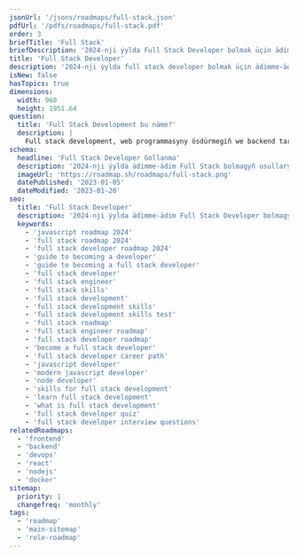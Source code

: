 ```yaml
---
jsonUrl: '/jsons/roadmaps/full-stack.json'
pdfUrl: '/pdfs/roadmaps/full-stack.pdf'
order: 3
briefTitle: 'Full Stack'
briefDescription: '2024-nji ýylda Full Stack Developer bolmak üçin ädimme-ädim gollanma'
title: 'Full Stack Developer'
description: '2024-nji ýylda full stack developer bolmak üçin ädimme-ädim gollanma'
isNew: false
hasTopics: true
dimensions:
  width: 968
  height: 1951.64
question:
  title: 'Full Stack Development bu näme?'
  description: |
    Full stack development, web programmasyny ösdürmegiň we backend tarapynda ökde bolmak praktikasydyr. Doly programma üpjünçisi, ulanyjy interfeýsinden we ulanyjy tejribesinden (frontend) serwer, maglumat bazasy we serwer tarapy logikasyna (backend) programma üpjünçiliginiň ähli gatlaklarynda işlemäge ukyply. Bu köpugurlylyk, özbaşdak ýa-da ösüş toparynyň bir bölegi hökmünde doly web programmalaryny döretmäge we goldamaga mümkinçilik berýär.
schema:
  headline: 'Full Stack Developer Gollanma'
  description: '2024-nji ýylda ädimme-ädim Full Stack bolmagyň usullaryny öwreniň. Şeýle hem, öwrenmek isleýän zatlaryňyzyň hemmesini bir ýerde jemläp alyp bilersiňiz, ýörelgäniň elementlerine goşmaça çeşmelerimiz we gysga düşündirişlerimiz bar.'
  imageUrl: 'https://roadmap.sh/roadmaps/full-stack.png'
  datePublished: '2023-01-05'
  dateModified: '2023-01-20'
seo:
  title: 'Full Stack Developer'
  description: '2024-nji ýylda ädimme-ädim Full Stack Developer bolmagyň usullaryny öwreniň. Şeýle hem, öwrenmek isleýän zatlaryňyzyň hemmesini bir ýerde jemläp alyp bilersiňiz, ýörelgäniň elementlerine goşmaça çeşmelerimiz we gysga düşündirişlerimiz bar.'
  keywords:
    - 'javascript roadmap 2024'
    - 'full stack roadmap 2024'
    - 'full stack developer roadmap 2024'
    - 'guide to becoming a developer'
    - 'guide to becoming a full stack developer'
    - 'full stack developer'
    - 'full stack engineer'
    - 'full stack skills'
    - 'full stack development'
    - 'full stack development skills'
    - 'full stack development skills test'
    - 'full stack roadmap'
    - 'full stack engineer roadmap'
    - 'full stack developer roadmap'
    - 'become a full stack developer'
    - 'full stack developer career path'
    - 'javascript developer'
    - 'modern javascript developer'
    - 'node developer'
    - 'skills for full stack development'
    - 'learn full stack development'
    - 'what is full stack development'
    - 'full stack developer quiz'
    - 'full stack developer interview questions'
relatedRoadmaps:
  - 'frontend'
  - 'backend'
  - 'devops'
  - 'react'
  - 'nodejs'
  - 'docker'
sitemap:
  priority: 1
  changefreq: 'monthly'
tags:
  - 'roadmap'
  - 'main-sitemap'
  - 'role-roadmap'
---
```

